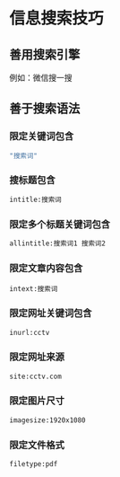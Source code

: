# 信息搜索技巧

## 善用搜索引擎

例如：微信搜一搜

## 善于搜索语法

### 限定关键词包含

```bash
"搜索词"
```

### 搜标题包含

```bash
intitle:搜索词
```

### 限定多个标题关键词包含

```bash
allintitle:搜索词1 搜索词2
```

### 限定文章内容包含

```text
intext:搜索词
```

### 限定网址关键词包含

```bash
inurl:cctv
```

### 限定网址来源

```bash
site:cctv.com
```

### 限定图片尺寸

```bash
imagesize:1920x1080
```

### 限定文件格式

```bash
filetype:pdf
```

